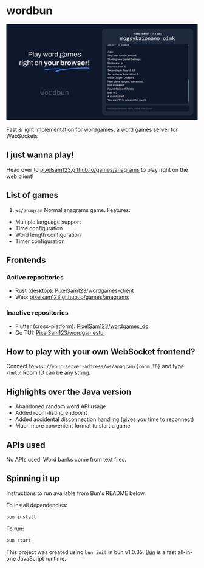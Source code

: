 # wordbun

![wordbun banner](<https://raw.githubusercontent.com/PixelSam123/wordbun/refs/heads/main/docs/wordbun.webp>)

Fast & light implementation for wordgames, a word games server for WebSockets

## I just wanna play!

Head over to [pixelsam123.github.io/games/anagrams](https://pixelsam123.github.io/games/anagrams) to play right on the web client!

## List of games

1. `ws/anagram` Normal anagrams game. Features:

- Multiple language support
- Time configuration
- Word length configuration
- Timer configuration

## Frontends

### Active repositories

- Rust (desktop): [PixelSam123/wordgames-client](https://github.com/PixelSam123/wordgames-client)
- Web: [pixelsam123.github.io/games/anagrams](https://pixelsam123.github.io/games/anagrams)

### Inactive repositories

- Flutter (cross-platform): [PixelSam123/wordgames_dc](https://github.com/PixelSam123/wordgames_dc)
- Go TUI: [PixelSam123/wordgamestui](https://github.com/PixelSam123/wordgamestui)

## How to play with your own WebSocket frontend?

Connect to `wss://your-server-address/ws/anagram/{room ID}` and type `/help`!
Room ID can be any string.

## Highlights over the Java version

- Abandoned random word API usage
- Added room-listing endpoint
- Added accidental disconnection handling (gives you time to reconnect)
- Much more convenient format to start a game

## APIs used

No APIs used. Word banks come from text files.

## Spinning it up

Instructions to run available from Bun's README below.

To install dependencies:

```bash
bun install
```

To run:

```bash
bun start
```

This project was created using `bun init` in bun v1.0.35. [Bun](https://bun.sh) is a fast all-in-one JavaScript runtime.
